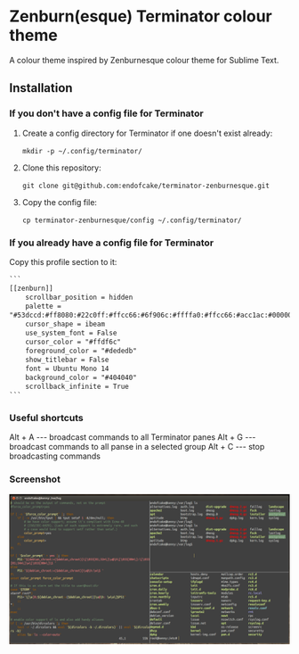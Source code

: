# Zenburn(esque) Terminator colour theme

A colour theme inspired by Zenburnesque colour theme for Sublime Text.

## Installation

### If you don't have a config file for Terminator

1. Create a config directory for Terminator if one doesn't exist already:

    `mkdir -p ~/.config/terminator/`

2. Clone this repository:

    `git clone git@github.com:endofcake/terminator-zenburnesque.git`

3. Copy the config file:

    `cp terminator-zenburnesque/config ~/.config/terminator/`

### If you already have a config file for Terminator

Copy this profile section to it:
    
    ```
    [[zenburn]]
        scrollbar_position = hidden
        palette = "#53dccd:#ff8080:#22c0ff:#ffcc66:#6f906c:#ffffa0:#ffcc66:#acc1ac:#000000:#ed0b0b:#9393cc:#ff5cbf:#cae682:#5c80ff:#8acccf:#56ed0b"
        cursor_shape = ibeam
        use_system_font = False
        cursor_color = "#ffdf6c"
        foreground_color = "#dededb"
        show_titlebar = False
        font = Ubuntu Mono 14
        background_color = "#404040"
        scrollback_infinite = True
    ```

### Useful shortcuts
Alt + A --- broadcast commands to all Terminator panes
Alt + G --- broadcast commands to all panse in a selected group
Alt + C --- stop broadcasting commands

### Screenshot

![terminator zenburnesque](terminator-zenburnesque.png)